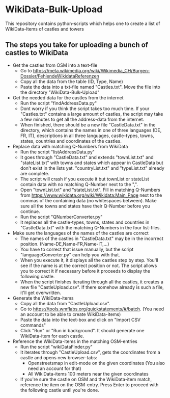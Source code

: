 # WikiData-Bulk-Upload
This repository contains python-scripts which helps one to create a list of WikiData-Items of castles and towers

## The steps you take for uploading a bunch of castles to WikiData
- Get the castles from OSM into a text-file
  - Go to https://meta.wikimedia.org/wiki/Wikimedia_CH/Burgen-Dossier/FehlendeWikidataReferenzen
  - Copy all the data from the table (ID, Type, Name)
  - Paste the data into a txt-file named "Castles.txt". Move the file into the directory "WikiData-Bulk-Upload"
- Get the needed data for the castles from the internet
  - Run the script "findAddressData.py"
  - Dont worry if you think the script takes too much time. If your "Castles.txt" contains a large amount of castles, the script may take a few minutes to get all the address-data from the internet.
  - When finished, there should be a new file "CastleData.txt" in the directory, which contains the names in one of three languages (DE, FR, IT), descriptions in all three languages, castle-types, towns, states, countries and coordinates of the castles.
- Replace data with matching Q-Numbers from WikiData
  - Run the script "listAddressData.py"
  - It goes through "CastleData.txt" and extends "townList.txt" and "stateList.txt" with towns and states which appear in CastleData but don't exist in the lists yet. "countryList.txt" and "typeList.txt" already are complete.
  - The script will crash if you execute it but townList or stateList contain data with no matching Q-Number next to the ",".
  - Open "townList.txt" and "stateList.txt". Fill in matching Q-Numbers from https://www.wikidata.org/wiki/Wikidata:Main_Page next to the commas of the containing data (no whitespaces between). Make sure all the towns and states have their Q-Number before you continue.
  - Run the script "QNumberConverter.py"
  - It replaces all the castle-types, towns, states and countries in "CastleData.txt" with the matching Q-Numbers in the four list-files.
- Make sure the languages of the names of the castles are correct
  - The names of the castles in "CastleData.txt" may be in the incorrect position. (Name-DE,Name-FR,Name-IT,...)
  - You have to correct that issue manually, but the script "languageConverter.py" can help you with that.
  - When you execute it, it displays all the castles step by step. You'll see if the name is at the correct position or not. The script allows you to correct it if necessary before it proceeds to display the following castle.
  - When the script finishes iterating through all the castles, it creates a new file "CastleUpload.csv". If there somehow already is such a file, it'll get overwritten.
- Generate the WikiData-items
  - Copy all the data from "CastleUpload.csv".
  - Go to https://tools.wmflabs.org/quickstatements/#/batch. (You need an account to be able to create WikiData-items)
  - Paste the data into the text-box and click on "Import CSV commands"
  - Click "Run" or "Run in background". It should generate one WikiData-item for each castle.
- Reference the WikiData-items in the matching OSM-entries
  - Run the script "wikiDataFinder.py"
  - It iterates through "CastleUpload.csv", gets the coordinates from a castle and opens new browser-tabs:
    - Openstreetsmap in edit-mode on the given coordinates (You also need an account for that)
    - All WikiData-items 100 meters near the given coordinates
  - If you're sure the castle on OSM and the WikiData-item match, reference the item on the OSM-entry. Press Enter to proceed with the following castle until you're done.
